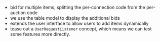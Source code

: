 - bid for multiple items, splitting the per-connection code from the per-auction code
- we use the table model to display the additional bids
- extends the user interface to allow users to add items dynamically
- tease out a `UserRequestListener` concept, which means we can test some features more directly.
